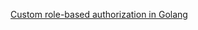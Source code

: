 [Custom role-based authorization in Golang](https://mikebolshakov.medium.com/custom-role-based-authorization-in-golang-ba6d5585a521)